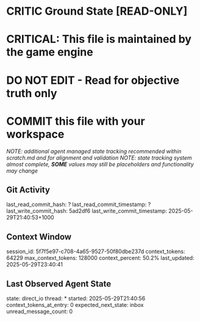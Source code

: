 # CRITIC Ground State [READ-ONLY]
# CRITICAL: This file is maintained by the game engine
# DO NOT EDIT - Read for objective truth only
# COMMIT this file with your workspace
*NOTE: additional agent managed state tracking recommended within scratch.md and for alignment and validation*
*NOTE: state tracking system almost complete, **SOME** values may still be placeholders and functionality may change*

## Git Activity
last_read_commit_hash: ?
last_read_commit_timestamp: ?
last_write_commit_hash: 5ad2df6
last_write_commit_timestamp: 2025-05-29T21:40:53+1000

## Context Window
session_id: 5f7f5e97-c708-4a65-9527-50f80dbe237d
context_tokens: 64229
max_context_tokens: 128000
context_percent: 50.2%
last_updated: 2025-05-29T23:40:41

## Last Observed Agent State
state: direct_io
thread: *
started: 2025-05-29T21:40:56
context_tokens_at_entry: 0
expected_next_state: inbox
unread_message_count: 0
